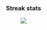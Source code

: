 <h3 align="center">Streak stats</h3>
<p align="center">
  <a href="https://github.com/ivanga">
    <img src="http://github-readme-streak-stats.herokuapp.com?user=ivanga&theme=dark&hide_border=true"/>
  </a>
</p>
